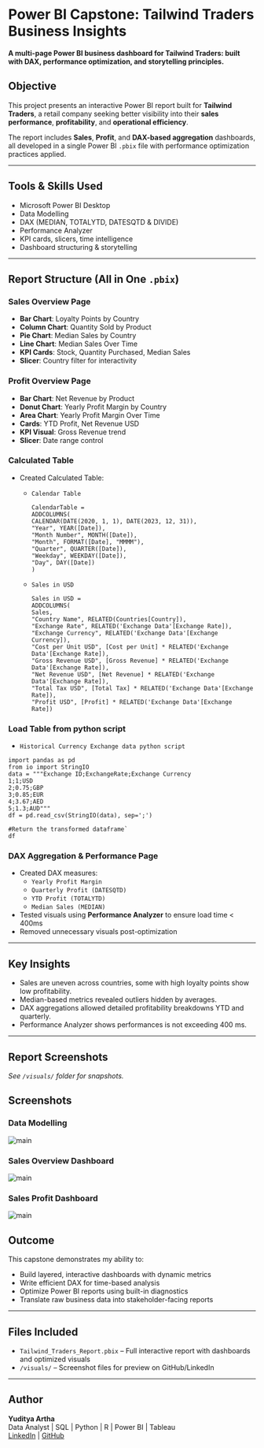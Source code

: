 # Power BI Capstone: Tailwind Traders Business Insights
**A multi-page Power BI business dashboard for Tailwind Traders: built with DAX, performance optimization, and storytelling principles.**

## Objective
This project presents an interactive Power BI report built for **Tailwind Traders**, a retail company seeking better visibility into their **sales performance**, **profitability**, and **operational efficiency**.

The report includes **Sales**, **Profit**, and **DAX-based aggregation** dashboards, all developed in a single Power BI `.pbix` file with performance optimization practices applied.

---

## Tools & Skills Used
- Microsoft Power BI Desktop
- Data Modelling  
- DAX (MEDIAN, TOTALYTD, DATESQTD & DIVIDE)  
- Performance Analyzer  
- KPI cards, slicers, time intelligence  
- Dashboard structuring & storytelling  

---

## Report Structure (All in One `.pbix`)
### **Sales Overview Page**
- **Bar Chart**: Loyalty Points by Country  
- **Column Chart**: Quantity Sold by Product  
- **Pie Chart**: Median Sales by Country  
- **Line Chart**: Median Sales Over Time  
- **KPI Cards**: Stock, Quantity Purchased, Median Sales  
- **Slicer**: Country filter for interactivity  

### **Profit Overview Page**
- **Bar Chart**: Net Revenue by Product  
- **Donut Chart**: Yearly Profit Margin by Country  
- **Area Chart**: Yearly Profit Margin Over Time  
- **Cards**: YTD Profit, Net Revenue USD  
- **KPI Visual**: Gross Revenue trend  
- **Slicer**: Date range control  

### **Calculated Table**
- Created Calculated Table:  
  - `Calendar Table`
    ```
    CalendarTable = 
    ADDCOLUMNS(
    CALENDAR(DATE(2020, 1, 1), DATE(2023, 12, 31)),
    "Year", YEAR([Date]),
    "Month Number", MONTH([Date]),
    "Month", FORMAT([Date], "MMMM"),
    "Quarter", QUARTER([Date]),
    "Weekday", WEEKDAY([Date]),
    "Day", DAY([Date])
    )
    ```
    
  - `Sales in USD`
 
    ```
    Sales in USD = 
    ADDCOLUMNS(
    Sales,
    "Country Name", RELATED(Countries[Country]),
    "Exchange Rate", RELATED('Exchange Data'[Exchange Rate]),
    "Exchange Currency", RELATED('Exchange Data'[Exchange Currency]),
    "Cost per Unit USD", [Cost per Unit] * RELATED('Exchange Data'[Exchange Rate]),
    "Gross Revenue USD", [Gross Revenue] * RELATED('Exchange Data'[Exchange Rate]),
    "Net Revenue USD", [Net Revenue] * RELATED('Exchange Data'[Exchange Rate]),
    "Total Tax USD", [Total Tax] * RELATED('Exchange Data'[Exchange Rate]),
    "Profit USD", [Profit] * RELATED('Exchange Data'[Exchange Rate])
    ```

### **Load Table from python script**
  - `Historical Currency Exchange data python script`
```    
import pandas as pd
from io import StringIO
data = """Exchange ID;ExchangeRate;Exchange Currency
1;1;USD
2;0.75;GBP
3;0.85;EUR
4;3.67;AED
5;1.3;AUD"""
df = pd.read_csv(StringIO(data), sep=';')

#Return the transformed dataframe`
df
```
  
### **DAX Aggregation & Performance Page**
- Created DAX measures:  
  - `Yearly Profit Margin`  
  - `Quarterly Profit (DATESQTD)`  
  - `YTD Profit (TOTALYTD)`  
  - `Median Sales (MEDIAN)`  
- Tested visuals using **Performance Analyzer** to ensure load time < 400ms  
- Removed unnecessary visuals post-optimization  

---

## Key Insights
- Sales are uneven across countries, some with high loyalty points show low profitability.  
- Median-based metrics revealed outliers hidden by averages.  
- DAX aggregations allowed detailed profitability breakdowns YTD and quarterly.  
- Performance Analyzer shows performances is not exceeding 400 ms.  

---

## Report Screenshots
*See `/visuals/` folder for snapshots.*


## Screenshots
### Data Modelling
![main](visuals/Data_Modelling.png)
### Sales Overview Dashboard
![main](visuals/Sales_Overview.png)
### Sales Profit Dashboard
![main](visuals/Profit_Overview.png)

## Outcome
This capstone demonstrates my ability to:
- Build layered, interactive dashboards with dynamic metrics
- Write efficient DAX for time-based analysis
- Optimize Power BI reports using built-in diagnostics
- Translate raw business data into stakeholder-facing reports

---

## Files Included
- `Tailwind_Traders_Report.pbix` – Full interactive report with dashboards and optimized visuals  
- `/visuals/` – Screenshot files for preview on GitHub/LinkedIn  

---

## Author

**Yuditya Artha**  
Data Analyst | SQL | Python | R | Power BI | Tableau  
[LinkedIn](https://www.linkedin.com/in/yuditya-artha) | [GitHub](https://github.com/yudityaartha)
